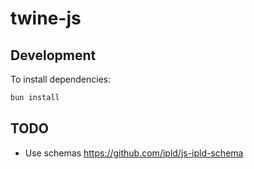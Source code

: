 # twine-js



## Development

To install dependencies:

```bash
bun install
```

## TODO

- Use schemas https://github.com/ipld/js-ipld-schema
